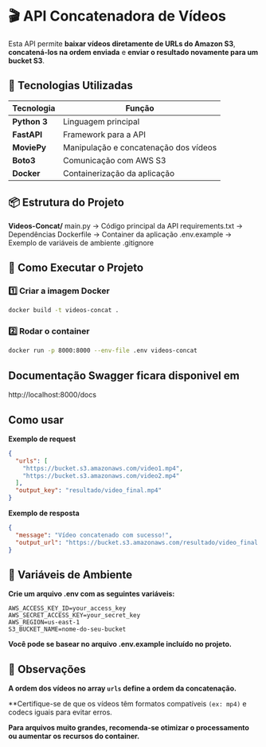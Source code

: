 # 🎬 API Concatenadora de Vídeos

Esta API permite **baixar vídeos diretamente de URLs do Amazon S3**, **concatená-los na ordem enviada** e **enviar o resultado novamente para um bucket S3**.  

## 🚀 Tecnologias Utilizadas

| Tecnologia | Função |
|-----------|--------|
| **Python 3** | Linguagem principal |
| **FastAPI** | Framework para a API |
| **MoviePy** | Manipulação e concatenação dos vídeos |
| **Boto3** | Comunicação com AWS S3 |
| **Docker** | Containerização da aplicação |

## 📦 Estrutura do Projeto

**Videos-Concat/**
main.py -> Código principal da API
requirements.txt -> Dependências
Dockerfile -> Container da aplicação
.env.example -> Exemplo de variáveis de ambiente
.gitignore

## 🏃 Como Executar o Projeto

### 1️⃣ Criar a imagem Docker

```bash
docker build -t videos-concat .
````
### 2️⃣ Rodar o container
```bash
docker run -p 8000:8000 --env-file .env videos-concat
```

## Documentação Swagger ficara disponivel em
http://localhost:8000/docs

## Como usar

**Exemplo de request**
```json
{
  "urls": [
    "https://bucket.s3.amazonaws.com/video1.mp4",
    "https://bucket.s3.amazonaws.com/video2.mp4"
  ],
  "output_key": "resultado/video_final.mp4"
}
```

**Exemplo de resposta**
```json
{
  "message": "Vídeo concatenado com sucesso!",
  "output_url": "https://bucket.s3.amazonaws.com/resultado/video_final.mp4"
}
```

## 🔧 Variáveis de Ambiente

**Crie um arquivo .env com as seguintes variáveis:**
```env
AWS_ACCESS_KEY_ID=your_access_key
AWS_SECRET_ACCESS_KEY=your_secret_key
AWS_REGION=us-east-1 
S3_BUCKET_NAME=nome-do-seu-bucket
```

**Você pode se basear no arquivo .env.example incluído no projeto.**

## 📝 Observações

**A ordem dos vídeos no array `urls` define a ordem da concatenação.**

**Certifique-se de que os vídeos têm formatos compatíveis `(ex: mp4)` e codecs iguais para evitar erros.

**Para arquivos muito grandes, recomenda-se otimizar o processamento ou aumentar os recursos do container.**

